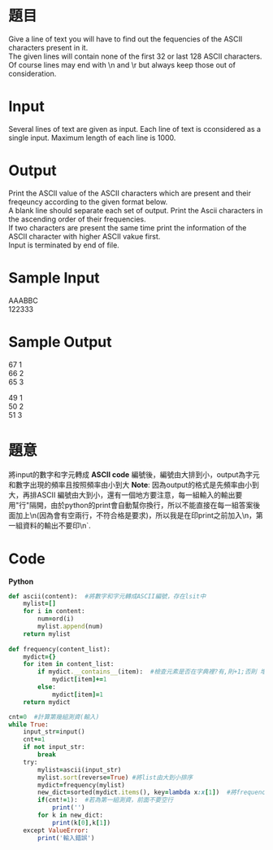 # 題目  
Give a line of text you will have to find out the fequencies of the ASCII characters present in it.  
The given lines will contain none of the first 32 or last 128 ASCII characters.  
Of course lines may end with \n and \r but always keep those out of consideration.  

# Input
Several lines of text are given as input. Each line of text is cconsidered as a single input. Maximum length of each line is 1000.  

# Output
Print the ASCII value of the ASCII characters which are present and their freqeuncy according to the given format below.  
A blank line should separate each set of output. Print the Ascii characters in the ascending order of their frequencies.  
If two characters are present the same time print the information of the ASCII character with higher ASCII vakue first.  
Input is terminated by end of file.  

# Sample Input  
AAABBC  
122333  

# Sample Output  
67 1  
66 2  
65 3  

49 1  
50 2  
51 3  

# 題意
將input的數字和字元轉成 **ASCII code** 編號後，編號由大排到小，output為字元和數字出現的頻率且按照頻率由小到大
**Note**: 因為output的格式是先頻率由小到大，再排ASCII 編號由大到小，還有一個地方要注意，每一組輸入的輸出要用"行"隔開，由於python的print會自動幫你換行，所以不能直接在每一組答案後面加上\n(因為會有空兩行，不符合格是要求)，所以我是在印print之前加入\n，第一組資料的輸出不要印\n`.  

# Code
**Python**
```ruby
def ascii(content):  #將數字和字元轉成ASCII編號，存在lsit中
    mylist=[]
    for i in content:
        num=ord(i)
        mylist.append(num)
    return mylist
    
def frequency(content_list):
    mydict={}
    for item in content_list:
        if mydict.__contains__(item):  #檢查元素是否在字典裡?有,則+1;否則 增新在字典並把value設1
            mydict[item]+=1
        else:
            mydict[item]=1
    return mydict

cnt=0  #計算第幾組測資(輸入)
while True:
    input_str=input()
    cnt+=1
    if not input_str:
        break
    try:
        mylist=ascii(input_str)
        mylist.sort(reverse=True) #將list由大到小排序
        mydict=frequency(mylist)
        new_dict=sorted(mydict.items(), key=lambda x:x[1])  #將frequency由小到大排序
        if(cnt!=1):  #若為第一組測資，前面不要空行
            print('')
        for k in new_dict:
            print(k[0],k[1])
    except ValueError:
        print('輸入錯誤')
```
